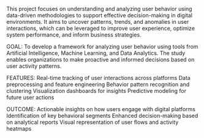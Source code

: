This project focuses on understanding and analyzing user behavior using data-driven methodologies to support effective decision-making in digital environments. It aims to uncover patterns, trends, and anomalies in user interactions, which can be leveraged to improve user experience, optimize system performance, and inform business strategies.

GOAL:
To develop a framework for analyzing user behavior using tools from Artificial Intelligence, Machine Learning, and Data Analytics. The study enables organizations to make proactive and informed decisions based on user activity patterns.

FEATURES:
Real-time tracking of user interactions across platforms
Data preprocessing and feature engineering
Behavior pattern recognition and clustering
Visualization dashboards for insights
Predictive modeling for future user actions

OUTCOME:
Actionable insights on how users engage with digital platforms
Identification of key behavioral segments
Enhanced decision-making based on analytical reports
Visual representation of user flows and activity heatmaps
